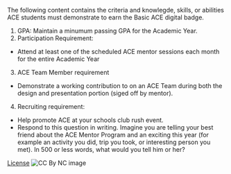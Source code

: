 The following content contains the criteria and knowlegde, skills, or abilities ACE students must demonstrate to earn the Basic ACE digital 
badge. 

1.	GPA:  Maintain a minumum passing GPA for the Academic Year.
2.	Participation Requirement:
  * Attend at least one of the scheduled ACE mentor sessions each month for the entire Academic Year
3.	ACE Team Member requirement
  * Demonstrate a working contribution to on an ACE Team during both the design and presentation portion (siged off by mentor).
4.	Recruiting requirement:  
  * Help promote ACE at your schools club rush event. 
  * Respond to this question in writing.  Imagine you are telling your best friend about the ACE Mentor Program and an exciting this year (for example an activity you did, trip you took, or interesting person you met).  In 500 or less words, what would you tell him or her?

[License](https://github.com/BEICBIM/basic_ACE_badge_rubric/blob/master/License.md)
![CC By NC image](https://licensebuttons.net/l/by-nc/3.0/88x31.png)
